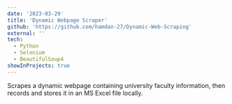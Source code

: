 ```yaml
---
date: '2023-03-29'
title: 'Dynamic Webpage Scraper'
github: 'https://github.com/hamdan-27/Dynamic-Web-Scraping'
external: ''
tech:
  - Python
  - Selenium
  - BeautifulSoup4
showInProjects: true
---
```


Scrapes a dynamic webpage containing university faculty information, then records and stores it in an MS Excel file locally.
